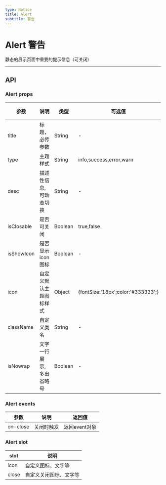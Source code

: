 ```yaml
---
type: Notice
title: Alert
subtitle: 警告
---
```

# Alert 警告
静态的展示页面中重要的提示信息（可关闭）


---

## API
### Alert props

| 参数      | 说明                            | 类型                     |可选值               | 默认值     |
|-----------|--------------------------------|---------------------|------------------------|-----------|
| title       | 标题，必传参数                      | String               |-                      | -   |
| type      | 主题样式                          | String              |info,success,error,warn | info     |
| desc   | 描述性信息,可动态切换               | String            |-                  | ''   |
| isClosable| 是否可关闭                     | Boolean             |true,false              | false     |
| isShowIcon      | 是否显示icon图标             | Boolean               | -                 | false         |
| icon      | 自定义默认主题图标样式             | Object              | {fontSize:'18px';color:'#333333';}                | -      |
| className       | 自定义类名                     | String              |-                      | -   |
|isNowrap      | 文字一行展示,多出省略号                     | Boolean              |-                      | false   |

### Alert events

| 参数       | 说明                            | 返回值     |
|-----------|---------------------------------|---------- |
| on-close  | 关闭时触发                       | 返回event对象  |

### Alert slot

| slot      | 说明                            | 
|-----------|---------------------------------|
| icon     | 自定义图标、文字等                 | 
| close     | 自定义关闭图标、文字等              | 
